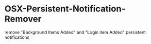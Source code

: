 # OSX-Persistent-Notification-Remover
remove "Background Items Added" and "Login item Added" persistent notifications
